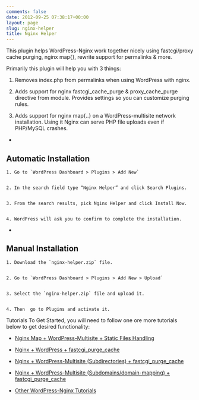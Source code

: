 ```yaml
---
comments: false
date: 2012-09-25 07:38:17+00:00
layout: page
slug: nginx-helper
title: Nginx Helper
---
```


This plugin helps WordPress-Nginx work together nicely using fastcgi/proxy cache purging, nginx map{}, rewrite support for permalinks & more.

Primarily this plugin will help you with 3 things:



	
  1. Removes index.php from permalinks when using WordPress with nginx.

	
  2. Adds support for nginx fastcgi_cache_purge & proxy_cache_purge directive from module. Provides settings so you can customize purging rules.

	
  3. Adds support for nginx map{..} on a WordPress-multisite network installation. Using it Nginx can serve PHP file uploads even if PHP/MySQL crashes.



	
  * 


## Automatic Installation



	
    1. Go to `WordPress Dashboard > Plugins > Add New`

	
    2. In the search field type “Nginx Helper” and click Search Plugins.

	
    3. From the search results, pick Nginx Helper and click Install Now.

	
    4. WordPress will ask you to confirm to complete the installation.




	
  * 


## Manual Installation



	
    1. Download the `nginx-helper.zip` file.

	
    2. Go to `WordPress Dashboard > Plugins > Add New > Upload`

	
    3. Select the `nginx-helper.zip` file and upload it.

	
    4. Then  go to Plugins and activate it.





Tutorials To Get Started, you will need to follow one ore more tutorials below to get desired functionality:

	
  * [Nginx Map + WordPress-Multisite + Static Files Handling](https://rtcamp.com/tutorials/nginx-maps-wordpress-multisite-static-files-handling/)

	
  * [Nginx + WordPress + fastcgi_purge_cache](https://rtcamp.com/tutorials/wordpress-nginx-fastcgi-cache-purge-conditional/)

	
  * [Nginx + WordPress-Multisite (Subdirectories) + fastcgi_purge_cache](https://rtcamp.com/tutorials/wordpress-multisite-subdirectories-nginx-fastcgi-cache-purge/)

	
  * [Nginx + WordPress-Multisite (Subdomains/domain-mapping) + fastcgi_purge_cache](https://rtcamp.com/tutorials/wordpress-multisite-subdomains-domain-mapping-nginx-fastcgi-cache-purge/)

	
  * [Other WordPress-Nginx Tutorials](https://rtcamp.com/wordpress-nginx/tutorials/)



